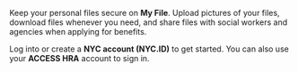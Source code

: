 Keep your personal files secure on **My File**. Upload pictures of your files, download files whenever you need, and share files with social workers and agencies when applying for benefits.

Log into or create a **NYC account (NYC.ID)** to get started. You can also use your **ACCESS HRA** account to sign in.
